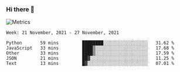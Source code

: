 ### Hi there 👋

![Metrics](https://github.com/radoapx/radoapx/blob/main/github-metrics.svg)

<!--START_SECTION:waka-->
```text
Week: 21 November, 2021 - 27 November, 2021

Python       59 mins         ████████░░░░░░░░░░░░░░░░░   31.62 % 
JavaScript   33 mins         ████▒░░░░░░░░░░░░░░░░░░░░   17.68 % 
Other        33 mins         ████▒░░░░░░░░░░░░░░░░░░░░   17.59 % 
JSON         21 mins         ██▓░░░░░░░░░░░░░░░░░░░░░░   11.25 % 
Text         13 mins         █▓░░░░░░░░░░░░░░░░░░░░░░░   07.01 % 
```
<!--END_SECTION:waka-->

<!--
**radoapx/radoapx** is a ✨ _special_ ✨ repository because its `README.md` (this file) appears on your GitHub profile.

Here are some ideas to get you started:

- 🔭 I’m currently working on ...
- 🌱 I’m currently learning ...
- 👯 I’m looking to collaborate on ...
- 🤔 I’m looking for help with ...
- 💬 Ask me about ...
- 📫 How to reach me: ...
- 😄 Pronouns: ...
- ⚡ Fun fact: ...
-->
